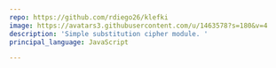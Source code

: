```yaml
---
repo: https://github.com/rdiego26/klefki
image: https://avatars3.githubusercontent.com/u/1463578?s=180&v=4
description: 'Simple substitution cipher module. '
principal_language: JavaScript

---
```

